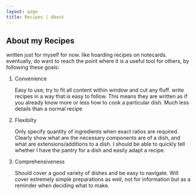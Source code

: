 ```yaml
---
layout: page
title: Recipes | About
---
```


## About my Recipes

written just for myself for now. like hoarding recipes on notecards. 
eventually, do want to reach the point where it is a useful tool for others,
by following these goals:

1. Convenience

    Easy to use; try to fit all content within window and cut any fluff. write
    recipes in a way that is easy to follow. This means they are written as if 
    you already know more or less how to cook a particular dish. Much less
    details than a normal recipe
1. Flexibilty

    Only specify quantity of ingredients when exact ratios are required.  Clearly show
    what are the necessary components are of a dish, and what are extensions/additions
    to a dish. I should be able to quickly tell whether I have the pantry for a dish
    and easily adapt a recipe.
1. Comprehensiveness 

    Should cover a good variety of dishes and be easy to navigate. Will cover
    extremely simple preparations as well, not for information but as a reminder
    when deciding what to make.
